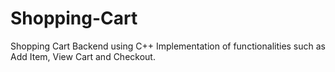 # Shopping-Cart
Shopping Cart Backend using C++ 
Implementation of functionalities such as Add Item, View Cart and Checkout.

